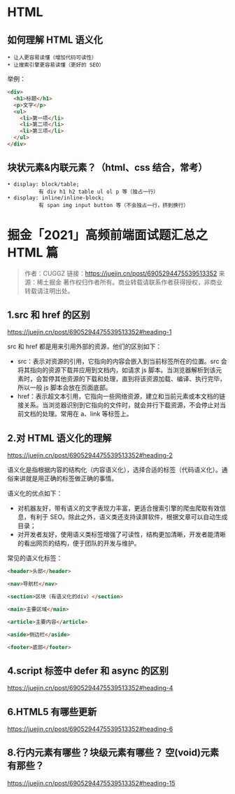 # HTML

## 如何理解 HTML 语义化

    • 让人更容易读懂（增加代码可读性）
    • 让搜索引擎更容易读懂（更好的 SEO）

举例：

```html
<div>
  <h1>标题</h1>
  <p>文字</p>
  <ul>
    <li>第一项</li>
    <li>第二项</li>
    <li>第三项</li>
  </ul>
</div>
```

## 块状元素&内联元素？（html、css 结合，常考）

    • display: block/table;
              有 div h1 h2 table ul ol p 等（独占一行）
    • display: inline/inline-block;
              有 span img input button 等（不会独占一行，挤到换行）

# 掘金「2021」高频前端面试题汇总之 HTML 篇

> 作者：CUGGZ
> 链接：https://juejin.cn/post/6905294475539513352
> 来源：稀土掘金
> 著作权归作者所有。商业转载请联系作者获得授权，非商业转载请注明出处。

## 1.src 和 href 的区别

https://juejin.cn/post/6905294475539513352#heading-1

src 和 href 都是用来引用外部的资源，他们的区别如下：

- src：表示对资源的引用，它指向的内容会嵌入到当前标签所在的位置。src 会将其指向的资源下载并应用到文档内，如请求 js 脚本。当浏览器解析到该元素时，会暂停其他资源的下载和处理，直到将该资源加载、编译、执行完毕，所以一般 js 脚本会放在页面底部。
- href：表示超文本引用，它指向一些网络资源，建立和当前元素或本文档的链接关系。当浏览器识别到它指向的文件时，就会并行下载资源，不会停止对当前文档的处理。常用在 a、link 等标签上。

## 2.对 HTML 语义化的理解

https://juejin.cn/post/6905294475539513352#heading-2

语义化是指根据内容的结构化（内容语义化），选择合适的标签（代码语义化）。通俗来讲就是用正确的标签做正确的事情。

语义化的优点如下：

- 对机器友好，带有语义的文字表现力丰富，更适合搜索引擎的爬虫爬取有效信息，有利于 SEO。除此之外，语义类还支持读屏软件，根据文章可以自动生成目录；
- 对开发者友好，使用语义类标签增强了可读性，结构更加清晰，开发者能清晰的看出网页的结构，便于团队的开发与维护。

常见的语义化标签：

```html
<header>头部</header>

<nav>导航栏</nav>

<section>区块（有语义化的div）</section>

<main>主要区域</main>

<article>主要内容</article>

<aside>侧边栏</aside>

<footer>底部</footer>
```

## 4.script 标签中 defer 和 async 的区别

https://juejin.cn/post/6905294475539513352#heading-4

## 6.HTML5 有哪些更新

https://juejin.cn/post/6905294475539513352#heading-6

## 8.行内元素有哪些？块级元素有哪些？ 空(void)元素有那些？

https://juejin.cn/post/6905294475539513352#heading-15
